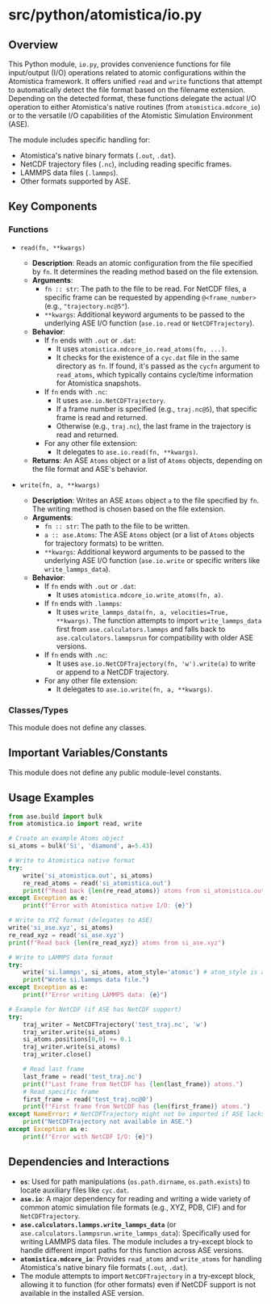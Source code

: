 # src/python/atomistica/io.py

## Overview

This Python module, `io.py`, provides convenience functions for file input/output (I/O) operations related to atomic configurations within the Atomistica framework. It offers unified `read` and `write` functions that attempt to automatically detect the file format based on the filename extension. Depending on the detected format, these functions delegate the actual I/O operation to either Atomistica's native routines (from `atomistica.mdcore_io`) or to the versatile I/O capabilities of the Atomistic Simulation Environment (ASE).

The module includes specific handling for:
*   Atomistica's native binary formats (`.out`, `.dat`).
*   NetCDF trajectory files (`.nc`), including reading specific frames.
*   LAMMPS data files (`.lammps`).
*   Other formats supported by ASE.

## Key Components

### Functions

*   `read(fn, **kwargs)`
    *   **Description**: Reads an atomic configuration from the file specified by `fn`. It determines the reading method based on the file extension.
    *   **Arguments**:
        *   `fn :: str`: The path to the file to be read. For NetCDF files, a specific frame can be requested by appending `@<frame_number>` (e.g., `"trajectory.nc@5"`).
        *   `**kwargs`: Additional keyword arguments to be passed to the underlying ASE I/O function (`ase.io.read` or `NetCDFTrajectory`).
    *   **Behavior**:
        *   If `fn` ends with `.out` or `.dat`:
            *   It uses `atomistica.mdcore_io.read_atoms(fn, ...)`.
            *   It checks for the existence of a `cyc.dat` file in the same directory as `fn`. If found, it's passed as the `cycfn` argument to `read_atoms`, which typically contains cycle/time information for Atomistica snapshots.
        *   If `fn` ends with `.nc`:
            *   It uses `ase.io.NetCDFTrajectory`.
            *   If a frame number is specified (e.g., `traj.nc@5`), that specific frame is read and returned.
            *   Otherwise (e.g., `traj.nc`), the last frame in the trajectory is read and returned.
        *   For any other file extension:
            *   It delegates to `ase.io.read(fn, **kwargs)`.
    *   **Returns**: An ASE `Atoms` object or a list of `Atoms` objects, depending on the file format and ASE's behavior.

*   `write(fn, a, **kwargs)`
    *   **Description**: Writes an ASE `Atoms` object `a` to the file specified by `fn`. The writing method is chosen based on the file extension.
    *   **Arguments**:
        *   `fn :: str`: The path to the file to be written.
        *   `a :: ase.Atoms`: The ASE `Atoms` object (or a list of `Atoms` objects for trajectory formats) to be written.
        *   `**kwargs`: Additional keyword arguments to be passed to the underlying ASE I/O function (`ase.io.write` or specific writers like `write_lammps_data`).
    *   **Behavior**:
        *   If `fn` ends with `.out` or `.dat`:
            *   It uses `atomistica.mdcore_io.write_atoms(fn, a)`.
        *   If `fn` ends with `.lammps`:
            *   It uses `write_lammps_data(fn, a, velocities=True, **kwargs)`. The function attempts to import `write_lammps_data` first from `ase.calculators.lammps` and falls back to `ase.calculators.lammpsrun` for compatibility with older ASE versions.
        *   If `fn` ends with `.nc`:
            *   It uses `ase.io.NetCDFTrajectory(fn, 'w').write(a)` to write or append to a NetCDF trajectory.
        *   For any other file extension:
            *   It delegates to `ase.io.write(fn, a, **kwargs)`.

### Classes/Types
This module does not define any classes.

## Important Variables/Constants
This module does not define any public module-level constants.

## Usage Examples

```python
from ase.build import bulk
from atomistica.io import read, write

# Create an example Atoms object
si_atoms = bulk('Si', 'diamond', a=5.43)

# Write to Atomistica native format
try:
    write('si_atomistica.out', si_atoms)
    re_read_atoms = read('si_atomistica.out')
    print(f"Read back {len(re_read_atoms)} atoms from si_atomistica.out")
except Exception as e:
    print(f"Error with Atomistica native I/O: {e}")

# Write to XYZ format (delegates to ASE)
write('si_ase.xyz', si_atoms)
re_read_xyz = read('si_ase.xyz')
print(f"Read back {len(re_read_xyz)} atoms from si_ase.xyz")

# Write to LAMMPS data format
try:
    write('si.lammps', si_atoms, atom_style='atomic') # atom_style is a kwarg for write_lammps_data
    print("Wrote si.lammps data file.")
except Exception as e:
    print(f"Error writing LAMMPS data: {e}")

# Example for NetCDF (if ASE has NetCDF support)
try:
    traj_writer = NetCDFTrajectory('test_traj.nc', 'w')
    traj_writer.write(si_atoms)
    si_atoms.positions[0,0] += 0.1
    traj_writer.write(si_atoms)
    traj_writer.close()

    # Read last frame
    last_frame = read('test_traj.nc')
    print(f"Last frame from NetCDF has {len(last_frame)} atoms.")
    # Read specific frame
    first_frame = read('test_traj.nc@0')
    print(f"First frame from NetCDF has {len(first_frame)} atoms.")
except NameError: # NetCDFTrajectory might not be imported if ASE lacks it
    print("NetCDFTrajectory not available in ASE.")
except Exception as e:
    print(f"Error with NetCDF I/O: {e}")

```

## Dependencies and Interactions

*   **`os`**: Used for path manipulations (`os.path.dirname`, `os.path.exists`) to locate auxiliary files like `cyc.dat`.
*   **`ase.io`**: A major dependency for reading and writing a wide variety of common atomic simulation file formats (e.g., XYZ, PDB, CIF) and for `NetCDFTrajectory`.
*   **`ase.calculators.lammps.write_lammps_data`** (or `ase.calculators.lammpsrun.write_lammps_data`): Specifically used for writing LAMMPS data files. The module includes a try-except block to handle different import paths for this function across ASE versions.
*   **`atomistica.mdcore_io`**: Provides `read_atoms` and `write_atoms` for handling Atomistica's native binary file formats (`.out`, `.dat`).
*   The module attempts to import `NetCDFTrajectory` in a try-except block, allowing it to function (for other formats) even if NetCDF support is not available in the installed ASE version.
```

